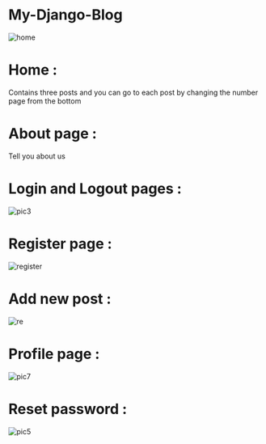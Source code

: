 # My-Django-Blog
![home](https://github.com/RandaErfan/My-Django-Blog/assets/95579348/767c96a5-9dfb-4e88-89c2-401e7c21a2d0)

# Home :
Contains three posts and you can go to each post by changing the number page from the bottom
# About page :
Tell you about us
# Login and Logout pages :
![pic3](https://github.com/RandaErfan/My-Django-Blog/assets/95579348/5de20c95-df3a-4603-b781-1f3130b0523a)
# Register page :
![register](https://github.com/RandaErfan/My-Django-Blog/assets/95579348/b32776bc-4910-4f6e-a72e-30bcbb4cb812)

# Add new post :
![re](https://github.com/RandaErfan/My-Django-Blog/assets/95579348/508bbc85-ed9e-4bca-babd-3670d9797703)

# Profile page :
![pic7](https://github.com/RandaErfan/My-Django-Blog/assets/95579348/ca0c748c-3131-4849-a170-8b0508ead68b)

# Reset password :
![pic5](https://github.com/RandaErfan/My-Django-Blog/assets/95579348/fda6c689-ba61-4a22-b7e5-4b8e125c58bb)

